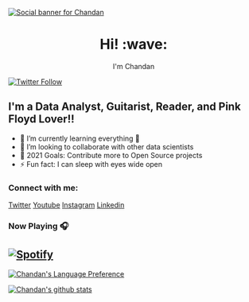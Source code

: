 [![Social banner for Chandan](https://github.com/jh3y/jh3y/raw/master/assets/header-banner--optimized.svg)](https://www.instagram.com/joy_110188/)
<h1 align='center'> Hi! :wave:</h1>
<p align='center'>
I'm Chandan
</p>

[![Twitter Follow](https://img.shields.io/twitter/follow/CSengupta1101?color=1DA1F2&logo=twitter&style=for-the-badge)](https://twitter.com/intent/follow?original_referer=https%3A%2F%2Fgithub.com%2FCSengupta1101&screen_name=CSengupta1101)



## I'm a Data Analyst, Guitarist, Reader, and Pink Floyd Lover!!

- 🌱 I’m currently learning everything 🤣
- 👯 I’m looking to collaborate with other data scientists
- 🥅 2021 Goals: Contribute more to Open Source projects
- ⚡ Fun fact: I can sleep with eyes wide open


### Connect with me:

[Twitter]
[Youtube]
[Instagram]
[Linkedin]


[twitter]: https://twitter.com/CSengupta1101
[youtube]: https://www.youtube.com/channel/UCbBP_adt7j2PtaCtXX_JB0g
[instagram]: https://www.instagram.com/joy_110188/
[linkedin]: https://www.linkedin.com/in/chandan-sengupta/



### Now Playing 🎧

[![Spotify](https://github-readme-remake.vercel.app/api/spotify)](https://open.spotify.com/user/31awwzifvfwghp332zrenoo3c5bu)
<br/>
---

[![Chandan's Language Preference](https://github-readme-stats.vercel.app/api/top-langs/?username=Csengupta1101&include_all_commits=true&count_private=true&show_icons=true&line_height=20&title_color=FFFFFF&icon_color=FFFFFF&text_color=FFFFFF&bg_color=0D1117)](https://github.com/Csengupta1101/github-readme-stats)

[![Chandan's github stats](https://github-readme-stats.vercel.app/api/?username=Csengupta1101&include_all_commits=true&count_private=true&show_icons=true&line_height=20&title_color=FFFFFF&icon_color=FFFFFF&text_color=FFFFFF&bg_color=0D1117)](https://github.com/Csengupta1101/github-readme-stats)
